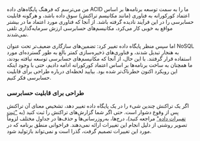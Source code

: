 من می‌ترسم که فرهنگ پایگاه‌های داده ACID ما را به سمت توسعه برنامه‌ها بر اساس اعتماد کورکورانه به فناوری (مانند مکانیسم تراکنش) سوق داده باشد، و هرگونه قابلیت حسابرسی را در این فرآیند نادیده گرفته باشد. از آنجا که فناوری مورد اعتماد ما در بیشتر مواقع به خوبی کار می‌کرد، مکانیسم‌های حسابرسی ارزش سرمایه‌گذاری تلقی نمی‌شدند.

اما سپس منظر پایگاه داده تغییر کرد: تضمین‌های سازگاری ضعیف‌تر تحت عنوان NoSQL به هنجار تبدیل شدند، و فناوری‌های ذخیره‌سازی کمتر بالغ به طور گسترده‌ای مورد استفاده قرار گرفتند. با این حال، از آنجا که مکانیسم‌های حسابرسی توسعه نیافته بودند، ما همچنان به ساخت برنامه‌ها بر اساس اعتماد کورکورانه ادامه دادیم، حتی با وجود اینکه این رویکرد اکنون خطرناک‌تر شده بود. بیایید لحظه‌ای درباره طراحی برای قابلیت حسابرسی فکر کنیم.

### طراحی برای قابلیت حسابرسی
اگر یک تراکنش چندین شیء را در یک پایگاه داده تغییر دهد، تشخیص معنای آن تراکنش پس از وقوع دشوار است. حتی اگر شما گزارش‌های تراکنش را ثبت کنید (به ["ثبت تغییرات داده"](ch11.html#sec_stream_cdc) مراجعه کنید)، درج‌ها، به‌روزرسانی‌ها و حذف‌ها در جداول مختلف لزوماً تصویر روشنی از دلیل انجام این تغییرات ارائه نمی‌دهند. فراخوانی منطق برنامه که در مورد این تغییرات تصمیم گرفت، گذرا است و نمی‌تواند بازتولید شود.